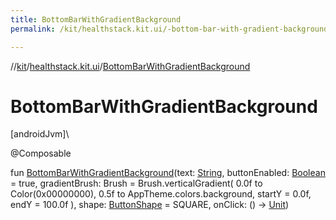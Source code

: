 ```yaml
---
title: BottomBarWithGradientBackground
permalink: /kit/healthstack.kit.ui/-bottom-bar-with-gradient-background.html

---
```

//[kit](/kit.html)/[healthstack.kit.ui](index.html)/[BottomBarWithGradientBackground](-bottom-bar-with-gradient-background.html)



# BottomBarWithGradientBackground



[androidJvm]\




@Composable



fun [BottomBarWithGradientBackground](-bottom-bar-with-gradient-background.html)(text: [String](https://kotlinlang.org/api/latest/jvm/stdlib/kotlin/-string/index.html), buttonEnabled: [Boolean](https://kotlinlang.org/api/latest/jvm/stdlib/kotlin/-boolean/index.html) = true, gradientBrush: Brush = Brush.verticalGradient(
        0.0f to Color(0x00000000),
        0.5f to AppTheme.colors.background,
        startY = 0.0f,
        endY = 100.0f
    ), shape: [ButtonShape](-button-shape/index.html) = SQUARE, onClick: () -&gt; [Unit](https://kotlinlang.org/api/latest/jvm/stdlib/kotlin/-unit/index.html))




